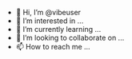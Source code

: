 - 👋 Hi, I’m @vibeuser
- 👀 I’m interested in ...
- 🌱 I’m currently learning ...
- 💞️ I’m looking to collaborate on ...
- 📫 How to reach me ...

<!---
vibeuser/vibeuser is a ✨ special ✨ repository because its `README.md` (this file) appears on your GitHub profile.
You can click the Preview link to take a look at your changes.
--->
